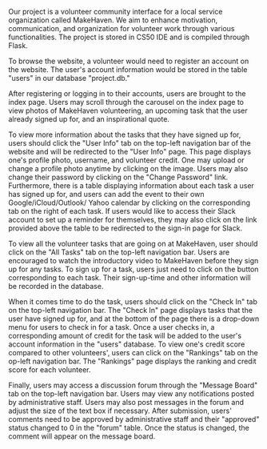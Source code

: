 Our project is a volunteer community interface for a local service organization called MakeHaven. We aim to enhance motivation, communication, and organization for volunteer work through various functionalities. The project is stored in CS50 IDE and is compiled through Flask.

To browse the website, a volunteer would need to register an account on the website. The user's account information would be stored in the table "users" in our database "project.db."

After registering or logging in to their accounts, users are brought to the index page. Users may scroll through the carousel on the index page to view photos of MakeHaven volunteering, an upcoming task that the user already signed up for, and an inspirational quote.

To view more information about the tasks that they have signed up for, users should click the "User Info" tab on the top-left navigation bar of the website and will be redirected to the "User Info" page. This page displays one's profile photo, username, and volunteer credit. One may upload or change a profile photo anytime by clicking on the image. Users may also change their password by clicking on the "Change Password" link. Furthermore, there is a table displaying information about each task a user has signed up for, and users can add the event to their own Google/iCloud/Outlook/ Yahoo calendar by clicking on the corresponding tab on the right of each task. If users would like to access their Slack account to set up a reminder for themselves, they may also click on the link provided above the table to be redirected to the sign-in page for Slack.

To view all the volunteer tasks that are going on at MakeHaven, user should click on the "All Tasks" tab on the top-left navigation bar. Users are encouraged to watch the introductory video to MakeHaven before they sign up for any tasks. To sign up for a task, users just need to click on the button corresponding to each task. Their sign-up-time and other information will be recorded in the database.

When it comes time to do the task, users should click on the "Check In" tab on the top-left navigation bar. The "Check In" page displays tasks that the user have signed up for, and at the bottom of the page there is a drop-down menu for users to check in for a task. Once a user checks in, a corresponding amount of credit for the task will be added to the user's account information in the "users" database.
To view one's credit score compared to other volunteers', users can click on the "Rankings" tab on the op-left navigation bar. The "Rankings" page displays the ranking and credit score for each volunteer.

Finally, users may access a discussion forum through the "Message Board" tab on the top-left navigation bar. Users may view any notifications posted by administrative staff. Users may also post messages in the forum and adjust the size of the text box if necessary. After submission, users' comments need to be approved by administrative staff and their "approved" status changed to 0 in the "forum" table. Once the status is changed, the comment will appear on the message board.